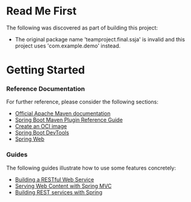 # Read Me First
The following was discovered as part of building this project:

* The original package name 'teamproject.final.ssja' is invalid and this project uses 'com.example.demo' instead.

# Getting Started

### Reference Documentation
For further reference, please consider the following sections:

* [Official Apache Maven documentation](https://maven.apache.org/guides/index.html)
* [Spring Boot Maven Plugin Reference Guide](https://docs.spring.io/spring-boot/docs/3.2.5.RELEASE/maven-plugin/reference/html/)
* [Create an OCI image](https://docs.spring.io/spring-boot/docs/3.2.5.RELEASE/maven-plugin/reference/html/#build-image)
* [Spring Boot DevTools](https://docs.spring.io/spring-boot/docs/3.2.5.RELEASE/reference/htmlsingle/index.html#using.devtools)
* [Spring Web](https://docs.spring.io/spring-boot/docs/3.2.5.RELEASE/reference/htmlsingle/index.html#web)

### Guides
The following guides illustrate how to use some features concretely:

* [Building a RESTful Web Service](https://spring.io/guides/gs/rest-service/)
* [Serving Web Content with Spring MVC](https://spring.io/guides/gs/serving-web-content/)
* [Building REST services with Spring](https://spring.io/guides/tutorials/rest/)

